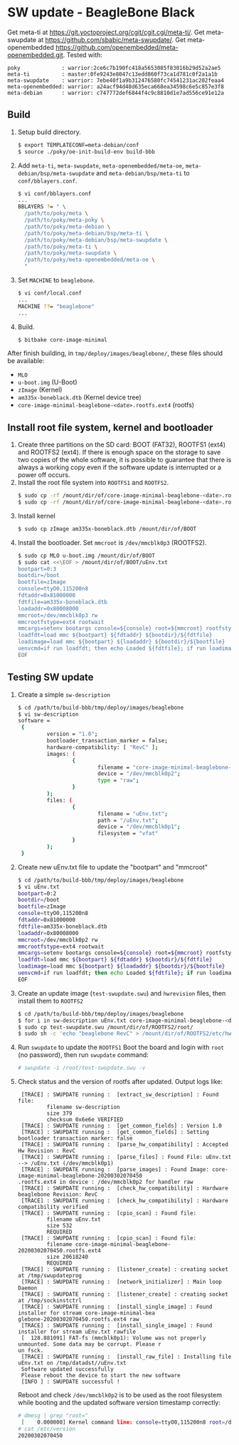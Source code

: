 SW update - BeagleBone Black
================
Get meta-ti at <https://git.yoctoproject.org/cgit/cgit.cgi/meta-ti/>.
Get meta-swupdate at <https://github.com/sbabic/meta-swupdate/>.
Get meta-openembedded <https://github.com/openembedded/meta-openembedded.git>.
Tested with:
```
poky             : warrior:2ce6c7b190fc418a5653085f83016b29d52a2ae5
meta-ti          : master:0fe9243e8047c13edd860f73ca1d781c0f2a1a1b
meta-swupdate    : warrior: 7ebe40f1a9b312476580fc74541231ac202feaa4
meta-openembedded: warrior: a24acf94d48d635eca668ea34598c6e5c857e3f8
meta-debian      : warrior: c747772def6844f4c9c8810d1e7ad556ce91e12a
```

Build
-----
1. Setup build directory.
   ```sh
   $ export TEMPLATECONF=meta-debian/conf
   $ source ./poky/oe-init-build-env build-bbb
   ```

2. Add `meta-ti`, `meta-swupdate`, `meta-openembedded/meta-oe`, `meta-debian/bsp/meta-swupdate` and `meta-debian/bsp/meta-ti` to `conf/bblayers.conf`.
   ```sh
   $ vi conf/bblayers.conf
   ...
   BBLAYERS ?= " \
     /path/to/poky/meta \
     /path/to/poky/meta-poky \
     /path/to/poky/meta-debian \
     /path/to/poky/meta-debian/bsp/meta-ti \
     /path/to/poky/meta-debian/bsp/meta-swupdate \
     /path/to/poky/meta-ti \
     /path/to/poky/meta-swupdate \
     /path/to/poky/meta-openembedded/meta-oe \
     "
   ```

3. Set `MACHINE` to `beaglebone`.
   ```sh
   $ vi conf/local.conf
   ...
   MACHINE ??= "beaglebone"
   ...
   ```
4. Build.
   ```sh
   $ bitbake core-image-minimal
   ```

After finish building, in `tmp/deploy/images/beaglebone/`, these files should be available:

* `MLO`
* `u-boot.img` (U-Boot)
* `zImage` (Kernel)
* `am335x-boneblack.dtb` (Kernel device tree)
* `core-image-minimal-beaglebone-<date>.rootfs.ext4` (rootfs)

Install root file system, kernel and bootloader
----
1. Create three partitions on the SD card: BOOT (FAT32), ROOTFS1 (ext4) and ROOTFS2 (ext4).
If there is enough space on the storage to save two copies of the whole software, it is possible to guarantee that there is always a working copy even if the software update is interrupted or a power off occurs.
2. Install the root file system into `ROOTFS1` and `ROOTFS2`.
   ```sh
   $ sudo cp -rf /mount/dir/of/core-image-minimal-beaglebone-<date>.rootfs.ext4/* /mount/dir/of/ROOTFS1
   $ sudo cp -rf /mount/dir/of/core-image-minimal-beaglebone-<date>.rootfs.ext4/* /mount/dir/of/ROOTFS2
   ```
3. Install kernel
   ```sh
   $ sudo cp zImage am335x-boneblack.dtb /mount/dir/of/BOOT
   ```
4. Install the bootloader. Set `mmcroot` is `/dev/mmcblk0p3` (ROOTFS2).
   ```sh
   $ sudo cp MLO u-boot.img /mount/dir/of/BOOT
   $ sudo cat <<\EOF > /mount/dir/of/BOOT/uEnv.txt
   bootpart=0:3
   bootdir=/boot
   bootfile=zImage
   console=ttyO0,115200n8
   fdtaddr=0x81000000
   fdtfile=am335x-boneblack.dtb
   loadaddr=0x80008000
   mmcroot=/dev/mmcblk0p3 rw
   mmcrootfstype=ext4 rootwait
   mmcargs=setenv bootargs console=${console} root=${mmcroot} rootfstype=${mmcrootfstype}
   loadfdt=load mmc ${bootpart} ${fdtaddr} ${bootdir}/${fdtfile}
   loadimage=load mmc ${bootpart} ${loadaddr} ${bootdir}/${bootfile}
   uenvcmd=if run loadfdt; then echo Loaded ${fdtfile}; if run loadimage; then run mmcargs; bootz ${loadaddr} - ${fdtaddr}; fi; fi;
   EOF
   ```
Testing SW update
----
1. Create a simple `sw-description`
   ```sh
   $ cd /path/to/build-bbb/tmp/deploy/images/beaglebone
   $ vi sw-description
   software =
    {
            version = "1.0";
            bootloader_transaction_marker = false;
            hardware-compatibility: [ "RevC" ];
            images: (
                    {
                            filename = "core-image-minimal-beaglebone-<date>.rootfs.ext4";
                            device = "/dev/mmcblk0p2";
                            type = "raw";
                    }
            );
            files: (
                    {
                            filename = "uEnv.txt";
                            path = "/uEnv.txt";
                            device = "/dev/mmcblk0p1";
                            filesystem = "vfat"
                    }
            );
    }
   ```
2. Create new uEnv.txt file to update the "bootpart" and "mmcroot"
   ```sh
   $ cd /path/to/build-bbb/tmp/deploy/images/beaglebone
   $ vi uEnv.txt
   bootpart=0:2
   bootdir=/boot
   bootfile=zImage
   console=ttyO0,115200n8
   fdtaddr=0x81000000
   fdtfile=am335x-boneblack.dtb
   loadaddr=0x80008000
   mmcroot=/dev/mmcblk0p2 rw
   mmcrootfstype=ext4 rootwait
   mmcargs=setenv bootargs console=${console} root=${mmcroot} rootfstype=${mmcrootfstype}
   loadfdt=load mmc ${bootpart} ${fdtaddr} ${bootdir}/${fdtfile}
   loadimage=load mmc ${bootpart} ${loadaddr} ${bootdir}/${bootfile}
   uenvcmd=if run loadfdt; then echo Loaded ${fdtfile}; if run loadimage; then run mmcargs; bootz ${loadaddr} - ${fdtaddr}; fi; fi;
   EOF
   ```
3. Create an update image (`test-swupdate.swu`) and `hwrevision` files, then install them to `ROOTFS2`
   ```sh
   $ cd /path/to/build-bbb/tmp/deploy/images/beaglebone
   $ for i in sw-description uEnv.txt core-image-minimal-beaglebone-<date>.rootfs.ext4; do echo $i;done | cpio -ov -H crc > test-swupdate.swu
   $ sudo cp test-swupdate.swu /mount/dir/of/ROOTFS2/root/
   $ sudo sh -c 'echo "beaglebone RevC" > /mount/dir/of/ROOTFS2/etc/hwrevision'
   ```
4. Run `swupdate` to update the `ROOTFS1`
   Boot the board and login with `root` (no password), then run `swupdate` command:
   ```sh
   # swupdate -i /root/test-swupdate.swu -v
   ```
5. Check status and the version of rootfs after updated.
   Output logs like:
   ```
    [TRACE] : SWUPDATE running :  [extract_sw_description] : Found file:
            filename sw-description
            size 379
            checksum 0x6e6e VERIFIED
    [TRACE] : SWUPDATE running :  [get_common_fields] : Version 1.0
    [TRACE] : SWUPDATE running :  [get_common_fields] : Setting bootloader transaction marker: false
    [TRACE] : SWUPDATE running :  [parse_hw_compatibility] : Accepted Hw Revision : RevC
    [TRACE] : SWUPDATE running :  [parse_files] : Found File: uEnv.txt --> /uEnv.txt (/dev/mmcblk0p1)
    [TRACE] : SWUPDATE running :  [parse_images] : Found Image: core-image-minimal-beaglebone-20200302070450                                                     .rootfs.ext4 in device : /dev/mmcblk0p2 for handler raw
    [TRACE] : SWUPDATE running :  [check_hw_compatibility] : Hardware beaglebone Revision: RevC
    [TRACE] : SWUPDATE running :  [check_hw_compatibility] : Hardware compatibility verified
    [TRACE] : SWUPDATE running :  [cpio_scan] : Found file:
            filename uEnv.txt
            size 532
            REQUIRED
    [TRACE] : SWUPDATE running :  [cpio_scan] : Found file:
            filename core-image-minimal-beaglebone-20200302070450.rootfs.ext4
            size 20618240
            REQUIRED
    [TRACE] : SWUPDATE running :  [listener_create] : creating socket at /tmp/swupdateprog
    [TRACE] : SWUPDATE running :  [network_initializer] : Main loop Daemon
    [TRACE] : SWUPDATE running :  [listener_create] : creating socket at /tmp/sockinstctrl
    [TRACE] : SWUPDATE running :  [install_single_image] : Found installer for stream core-image-minimal-bea                                                     glebone-20200302070450.rootfs.ext4 raw
    [TRACE] : SWUPDATE running :  [install_single_image] : Found installer for stream uEnv.txt rawfile
    [  128.881091] FAT-fs (mmcblk0p1): Volume was not properly unmounted. Some data may be corrupt. Please r                                                     un fsck.
    [TRACE] : SWUPDATE running :  [install_raw_file] : Installing file uEnv.txt on /tmp/datadst//uEnv.txt
    Software updated successfully
    Please reboot the device to start the new software
    [INFO ] : SWUPDATE successful !
   ```
   Reboot and check `/dev/mmcblk0p2` is to be used as the root filesystem while booting and the updated software version timestamp correctly:
   ```sh
   # dmesg | grep "root="
    [    0.000000] Kernel command line: console=ttyO0,115200n8 root=/dev/mmcblk0p2 rw rootfstype=ext4 rootwait
   # cat /etc/version
   20200302070450
   ```
